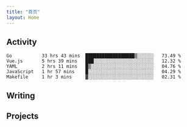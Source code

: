 ```yaml
---
title: "首页"
layout: Home
---
```


## Activity
<!--START_SECTION:waka-->
```text
Go           33 hrs 43 mins  ██████████████████▒░░░░░░   73.49 % 
Vue.js       5 hrs 39 mins   ███░░░░░░░░░░░░░░░░░░░░░░   12.32 % 
YAML         2 hrs 11 mins   █▒░░░░░░░░░░░░░░░░░░░░░░░   04.76 % 
JavaScript   1 hr 57 mins    █░░░░░░░░░░░░░░░░░░░░░░░░   04.29 % 
Makefile     1 hr 3 mins     ▓░░░░░░░░░░░░░░░░░░░░░░░░   02.31 % 
```
<!--END_SECTION:waka-->

## Writing
<PindedPosts />

## Projects
<Projects />

